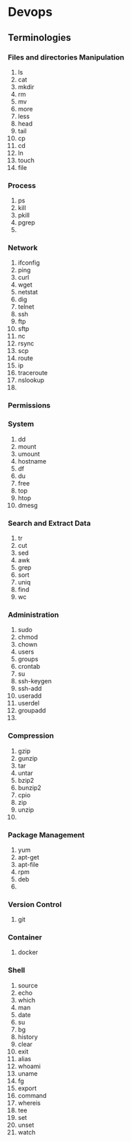 
# Devops

## Terminologies

### Files and directories Manipulation

1.  ls
2.  cat
3.  mkdir
4.  rm
5.  mv
6.  more
7.  less
8.  head
9.  tail
10. cp
11. cd
12. ln
13. touch
14. file

### Process

1.  ps
2.  kill
3.  pkill
4.  pgrep
5.

### Network

1.  ifconfig
2.  ping
3.  curl
4.  wget
5.  netstat
6.  dig
7.  telnet
8.  ssh
9.  ftp
10. sftp
11. nc
12. rsync
13. scp
14. route
15. ip
16. traceroute
17. nslookup
18.

### Permissions

### System

1.  dd
2.  mount
3.  umount
4.  hostname
5.  df
6.  du
7.  free
8.  top
9.  htop
10. dmesg

### Search and Extract Data

1.  tr
2.  cut
3.  sed
4.  awk
5.  grep
6.  sort
7.  uniq
8.  find
9.  wc

### Administration

1.  sudo
2.  chmod
3.  chown
4.  users
5.  groups
6.  crontab
7.  su
8.  ssh-keygen
9.  ssh-add
10. useradd
11. userdel
12. groupadd
13.

### Compression

1.  gzip
2.  gunzip
3.  tar
4.  untar
5.  bzip2
6.  bunzip2
7.  cpio
8.  zip
9.  unzip
10.

### Package Management

1.  yum
2.  apt-get
3.  apt-file
4.  rpm
5.  deb
6.

### Version Control

1.  git

### Container

1.  docker

### Shell

1.  source
2.  echo
3.  which
4.  man
5.  date
6.  su
7.  bg
8.  history
9.  clear
10. exit
11. alias
12. whoami
13. uname
14. fg
15. export
16. command
17. whereis
18. tee
19. set
20. unset
21. watch
